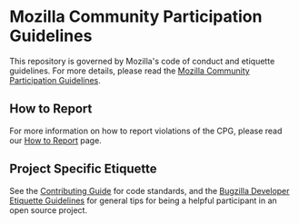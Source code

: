 # Mozilla Community Participation Guidelines

This repository is governed by Mozilla's code of conduct and etiquette guidelines.
For more details, please read the
[Mozilla Community Participation Guidelines](https://www.mozilla.org/about/governance/policies/participation/).

## How to Report

For more information on how to report violations of the CPG, please read our
[How to Report](https://www.mozilla.org/en-US/about/governance/policies/participation/reporting/)
page.

## Project Specific Etiquette

See the [Contributing Guide][cg] for code standards, and the
[Bugzilla Developer Etiquette Guidelines](bdeg) for general tips for being a
helpful participant in an open source project.

[cg]: https://github.com/mdn/kuma/blob/master/CONTRIBUTING.md
[bdeg]: https://bugzilla.mozilla.org/page.cgi?id=etiquette.html
